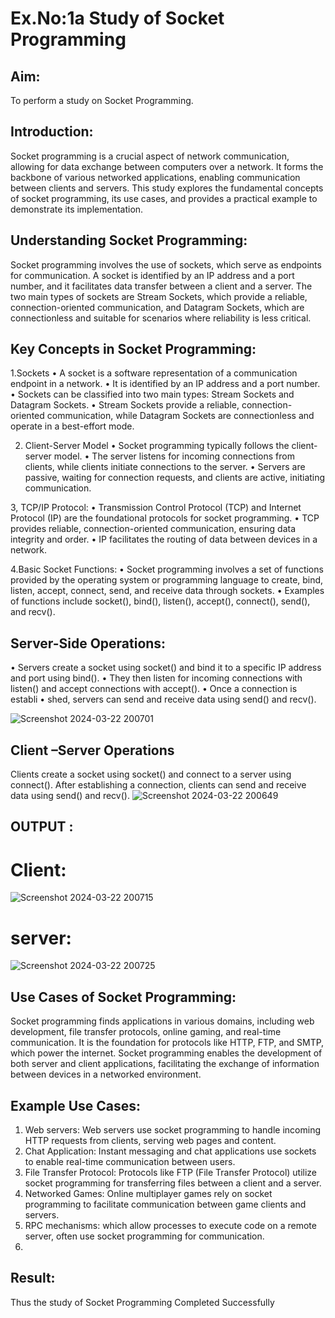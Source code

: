                                                                                                                                         
# Ex.No:1a  			Study of Socket Programming	
## Aim:  
To perform a study on Socket Programming.

## Introduction:
Socket programming is a crucial aspect of network communication, allowing for data exchange between computers over a network. It forms the backbone of various networked applications, enabling communication between clients and servers. This study explores the fundamental concepts of socket programming, its use cases, and provides a practical example to demonstrate its implementation.

## Understanding Socket Programming:
Socket programming involves the use of sockets, which serve as endpoints for communication. A socket is identified by an IP address and a port number, and it facilitates data transfer between a client and a server. The two main types of sockets are Stream Sockets, which provide a reliable, connection-oriented communication, and Datagram Sockets, which are connectionless and suitable for scenarios where reliability is less critical.

## Key Concepts in Socket Programming:
1.Sockets
•	A socket is a software representation of a communication endpoint in a network.
•	It is identified by an IP address and a port number.
•	Sockets can be classified into two main types: Stream Sockets and Datagram Sockets.
•	Stream Sockets provide a reliable, connection-oriented communication, while Datagram Sockets are connectionless and operate in a best-effort mode.

2. Client-Server Model
•	Socket programming typically follows the client-server model.
•	The server listens for incoming connections from clients, while clients initiate connections to the server.
•	Servers are passive, waiting for connection requests, and clients are active, initiating communication.

3, TCP/IP Protocol:
•	Transmission Control Protocol (TCP) and Internet Protocol (IP) are the foundational protocols for socket programming.
•	TCP provides reliable, connection-oriented communication, ensuring data integrity and order.
•	IP facilitates the routing of data between devices in a network.

4.Basic Socket Functions:
•	Socket programming involves a set of functions provided by the operating system or programming language to create, bind, listen, accept, connect, send, and receive data through sockets.
•	Examples of functions include socket(), bind(), listen(), accept(), connect(), send(), and recv().

## Server-Side Operations:
•	Servers create a socket using socket() and bind it to a specific IP address and port using bind().
•	They then listen for incoming connections with listen() and accept connections with accept().
•	Once a connection is establi
•	shed, servers can send and receive data using send() and recv().

![Screenshot 2024-03-22 200701](https://github.com/Lakshmi-v-Priya/SocketStudy/assets/151720706/a78f07ad-fd5c-4faf-b7d5-af8b7085b9f9)

## Client –Server Operations
Clients create a socket using socket() and connect to a server using connect().
After establishing a connection, clients can send and receive data using send() and recv().
![Screenshot 2024-03-22 200649](https://github.com/Lakshmi-v-Priya/SocketStudy/assets/151720706/72c2f99b-5e58-46c7-95ca-e9998e8a7f92)

## OUTPUT :
# Client:
![Screenshot 2024-03-22 200715](https://github.com/Lakshmi-v-Priya/SocketStudy/assets/151720706/d59646a7-5736-42c2-93c7-c4c31abaec6a)

# server:
![Screenshot 2024-03-22 200725](https://github.com/Lakshmi-v-Priya/SocketStudy/assets/151720706/129679fc-1c2c-4e62-b6f7-63d3750091a2)

## Use Cases of Socket Programming:
Socket programming finds applications in various domains, including web development, file transfer protocols, online gaming, and real-time communication. It is the foundation for protocols like HTTP, FTP, and SMTP, which power the internet. Socket programming enables the development of both server and client applications, facilitating the exchange of information between devices in a networked environment.

## Example Use Cases:
1.	Web servers: Web servers use socket programming to handle incoming HTTP requests from clients, serving web pages and content.
2.	Chat Application: Instant messaging and chat applications use sockets to enable real-time communication between users.
3.	File Transfer Protocol: Protocols like FTP (File Transfer Protocol) utilize socket programming for transferring files between a client and a server.
4.	Networked Games: Online multiplayer games rely on socket programming to facilitate communication between game clients and servers.
5.	RPC mechanisms: which allow processes to execute code on a remote server, often use socket programming for communication.
6.	
## Result:
Thus the study of Socket Programming Completed Successfully
